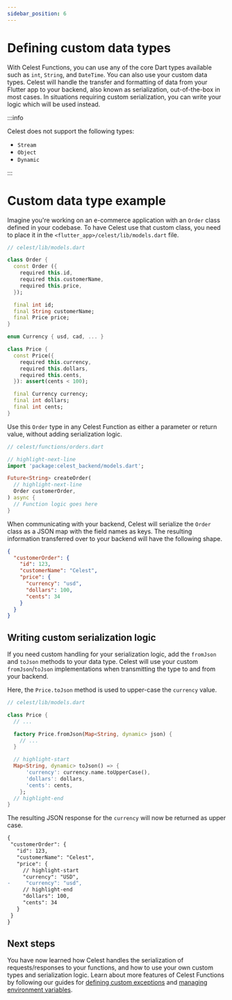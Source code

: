 ```yaml
---
sidebar_position: 6
---
```


# Defining custom data types

With Celest Functions, you can use any of the core Dart types available such as `int`, `String`, and `DateTime`. You can also use your custom data types. Celest will handle the transfer and formatting of data from your Flutter app to your backend, also known as serialization, out-of-the-box in most cases. In situations requiring custom serialization, you can write your logic which will be used instead.

:::info

Celest does not support the following types:
- `Stream`
- `Object`
- `Dynamic`

:::

# Custom data type example

Imagine you're working on an e-commerce application with an `Order` class defined in your codebase. To have Celest use that custom class, you need to place it in the `<flutter_app>/celest/lib/models.dart` file.

```dart
// celest/lib/models.dart

class Order {
  const Order ({
    required this.id,
    required this.customerName,
    required this.price,
  });

  final int id;
  final String customerName;
  final Price price;
}

enum Currency { usd, cad, ... }

class Price {
  const Price({
    required this.currency,
    required this.dollars,
    required this.cents,
  }): assert(cents < 100);

  final Currency currency;
  final int dollars;
  final int cents;
}
```

Use this `Order` type in any Celest Function as either a parameter or return value, without adding serialization logic.

```dart
// celest/functions/orders.dart

// highlight-next-line
import 'package:celest_backend/models.dart';

Future<String> createOrder(
  // highlight-next-line
  Order customerOrder,
) async {
  // Function logic goes here
}
```

When communicating with your backend, Celest will serialize the `Order` class as a JSON map with the field names as keys. The resulting information transferred over to your backend will have the following shape.

```json
{
  "customerOrder": {
    "id": 123,
    "customerName": "Celest",
    "price": {
      "currency": "usd",
      "dollars": 100,
      "cents": 34
    }
  }
}
```


## Writing custom serialization logic

If you need custom handling for your serialization logic, add the `fromJson` and `toJson` methods to your data type. Celest will use your custom `fromJson`/`toJson` implementations when transmitting the type to and from your backend.

Here, the `Price.toJson` method is used to upper-case the `currency` value.

```dart
// celest/lib/models.dart

class Price {
  // ...

  factory Price.fromJson(Map<String, dynamic> json) {
    // ...
  }

  // highlight-start
  Map<String, dynamic> toJson() => {
      'currency': currency.name.toUpperCase(),
      'dollars': dollars,
      'cents': cents,
    };
  // highlight-end
}
```

The resulting JSON response for the `currency` will now be returned as upper case.

 ```diff
{
  "customerOrder": {
    "id": 123,
    "customerName": "Celest",
    "price": {
      // highlight-start
      "currency": "USD",
-     "currency": "usd",
      // highlight-end
      "dollars": 100,
      "cents": 34
    }
  }
}
```

## Next steps

You have now learned how Celest handles the serialization of requests/responses to your functions, and how to use your own custom types and serialization logic. Learn about more features of Celest Functions by following our guides for [defining custom exceptions](/docs/functions/exceptions.md) and [managing environment variables](/docs/functions/env-variables.md).
